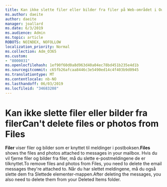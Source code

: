 ```yaml
---
title: Kan ikke slette filer eller bilder fra filer på Web-området i Outlook
ms.author: daeite
author: daeite
manager: joallard
ms.date: 6/3/2019
ms.audience: Admin
ms.topic: article
ROBOTS: NOINDEX, NOFOLLOW
localization_priority: Normal
ms.collection: Adm_O365
ms.custom:
- "8000031"
ms.openlocfilehash: 1ef90f60d0a8d963d40a04ec78bd451b235e4d1b
ms.sourcegitcommit: c65fb26afcaa8446c3e5490ed14c4f403b9d0945
ms.translationtype: MT
ms.contentlocale: nb-NO
ms.lasthandoff: 06/03/2019
ms.locfileid: "34683208"
---
```

# <a name="cant-delete-files-or-photos-from-files"></a><span data-ttu-id="31152-102">Kan ikke slette filer eller bilder fra filer</span><span class="sxs-lookup"><span data-stu-id="31152-102">Can't delete files or photos from Files</span></span>

<span data-ttu-id="31152-103">**Filer** viser filer og bilder som er knyttet til meldinger i postboksen.</span><span class="sxs-lookup"><span data-stu-id="31152-103">**Files** shows the files and photos attached to messages in your mailbox.</span></span> <span data-ttu-id="31152-104">Hvis du vil fjerne filer og bilder fra filer, må du slette e-postmeldingene de er tilknyttet.</span><span class="sxs-lookup"><span data-stu-id="31152-104">To remove files and photos from Files, you need to delete the email messages they're attached to.</span></span> <span data-ttu-id="31152-105">Når du har slettet meldingene, må du også slette dem fra Slettede elementer-mappen.</span><span class="sxs-lookup"><span data-stu-id="31152-105">After deleting the messages, you also need to delete them from your Deleted Items folder.</span></span>